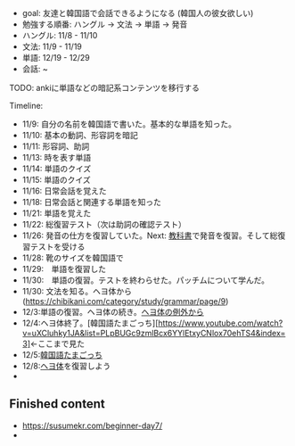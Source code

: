 - goal: 友達と韓国語で会話できるようになる (韓国人の彼女欲しい)
- 勉強する順番: ハングル -> 文法 -> 単語 -> 発音
- ハングル: 11/8 - 11/10
- 文法:  11/9 - 11/19
- 単語: 12/19 - 12/29
- 会話: ~

TODO: ankiに単語などの暗記系コンテンツを移行する

Timeline:
- 11/9:    自分の名前を韓国語で書いた。基本的な単語を知った。
- 11/10:   基本の動詞、形容詞を暗記
- 11/11:    形容詞、助詞
- 11/13:   時を表す単語
- 11/14:   単語のクイズ
- 11/15:   単語のクイズ
- 11/16:   日常会話を覚えた
- 11/18:   日常会話と関連する単語を知った
- 11/21:    単語を覚えた
- 11/22:    総復習テスト（次は助詞の確認テスト）
- 11/26:    発音の仕方を復習していた。Next: [教科書](https://hangugeolesson.com/wp-content/uploads/2021/07/20210721_ebook_%E9%9F%93%E5%9B%BD%E3%81%A7%E5%A4%A7%E5%AD%A6%E3%82%92%E5%8D%92%E6%A5%AD%E3%81%97%E3%81%9F%E7%A7%81%E3%81%8C%E6%97%A5%E6%9C%AC%E4%BA%BA%E3%81%AE%E3%81%9F%E3%82%81%E3%81%A0%E3%81%91%E3%81%AB%E4%BD%9C%E3%81%A3%E3%81%9F%E3%83%8F%E3%83%B3%E3%82%B0%E3%83%AB%E3%81%AE%E6%95%99%E7%A7%91%E6%9B%B8.pdf)で発音を復習。そして総復習テストを受ける
- 11/28:    靴のサイズを韓国語で
- 11/29:　単語を復習した
- 11/30:　単語の復習。テストを終わらせた。パッチムについて学んだ。
- 11/30:    文法を知る。ヘヨ体から(https://chibikani.com/category/study/grammar/page/9)
- 12/3:単語の復習。ヘヨ体の続き。[ヘヨ体の例外から](https://chibikani.com/category/study/grammar/page/9)
- 12/4:ヘヨ体終了。[韓国語たまごっち][https://www.youtube.com/watch?v=uXCluhky1JA&list=PLpBUGc9zmlBcx6YYlEtxyCNlox70ehTS4&index=3]<-ここまで見た
- 12/5:[韓国語たまごっち](https://www.youtube.com/watch?v=FCDUse7A914&list=PLpBUGc9zmlBcx6YYlEtxyCNlox70ehTS4&index=5)
- 12/8:[ヘヨ体](https://chibikani.com/basic-grammar-heyo#i-6)を復習しよう
- 


## Finished content
- https://susumekr.com/beginner-day7/
- 